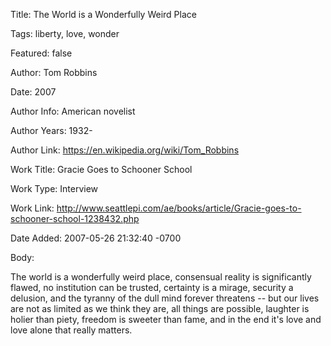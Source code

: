 Title:  The World is a Wonderfully Weird Place

Tags:   liberty, love, wonder

Featured: false

Author: Tom Robbins

Date:   2007

Author Info: American novelist

Author Years: 1932-

Author Link: https://en.wikipedia.org/wiki/Tom_Robbins

Work Title: Gracie Goes to Schooner School

Work Type: Interview

Work Link: http://www.seattlepi.com/ae/books/article/Gracie-goes-to-schooner-school-1238432.php

Date Added: 2007-05-26 21:32:40 -0700

Body: 

The world is a wonderfully weird place, consensual reality is significantly flawed, no institution can be trusted, certainty is a mirage, security a delusion, and the tyranny of the dull mind forever threatens -- but our lives are not as limited as we think they are, all things are possible, laughter is holier than piety, freedom is sweeter than fame, and in the end it's love and love alone that really matters.

